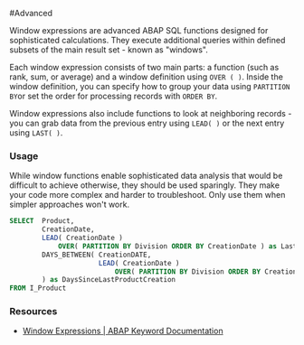 #Advanced 

Window expressions are advanced ABAP SQL functions designed for sophisticated calculations. They execute additional queries within defined subsets of the main result set - known as "windows".

Each window expression consists of two main parts: a function (such as rank, sum, or average) and a window definition using `OVER ( )`. Inside the window definition, you can specify how to group your data using `PARTITION BY`or set the order for processing records with `ORDER BY`.

Window expressions also include functions to look at neighboring records - you can grab data from the previous entry using `LEAD( )` or the next entry using `LAST( )`.
### Usage
While window functions enable sophisticated data analysis that would be difficult to achieve otherwise, they should be used sparingly. They make your code more complex and harder to troubleshoot. Only use them when simpler approaches won't work.

```SQL
SELECT  Product,
		CreationDate,
		LEAD( CreationDate ) 
			OVER( PARTITION BY Division ORDER BY CreationDate ) as LastProductCreation,
		DAYS_BETWEEN( CreationDATE, 
					  LEAD( CreationDate ) 
						  OVER( PARTITION BY Division ORDER BY CreationDate ) 
		) as DaysSinceLastProductCreation
FROM I_Product
```

### Resources
- [Window Expressions | ABAP Keyword Documentation](https://help.sap.com/doc/abapdocu_cp_index_htm/CLOUD/en-US/ABAPSELECT_OVER.html)